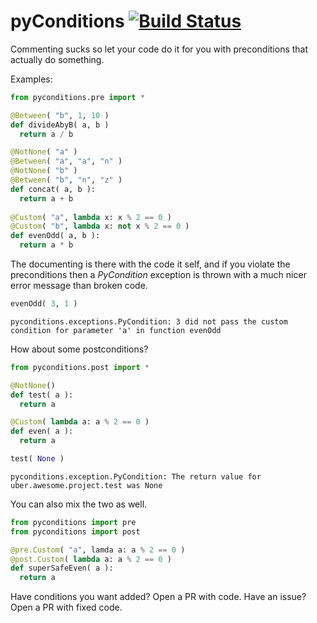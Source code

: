 pyConditions [![Build Status](https://travis-ci.org/streed/pyConditions.png?branch=master)](https://travis-ci.org/streed/pyConditions)
============

Commenting sucks so let your code do it for you with preconditions that actually do something.

Examples:

```python
from pyconditions.pre import *

@Between( "b", 1, 10 )
def divideAbyB( a, b )
  return a / b

@NotNone( "a" )
@Between( "a", "a", "n" )
@NotNone( "b" )
@Between( "b", "n", "z" )
def concat( a, b ):
  return a + b
  
@Custom( "a", lambda x: x % 2 == 0 )
@Custom( "b", lambda x: not x % 2 == 0 )
def evenOdd( a, b ):
  return a * b
```

The documenting is there with the code it self, and if you violate the preconditions then a
_PyCondition_ exception is thrown with a much nicer error message than broken code.

```python
evenOdd( 3, 1 )
```

    pyconditions.exceptions.PyCondition: 3 did not pass the custom condition for parameter 'a' in function evenOdd

How about some postconditions?

```python
from pyconditions.post import *

@NotNone()
def test( a ):
  return a

@Custom( lambda a: a % 2 == 0 )
def even( a ):
  return a
```

```python
test( None )
```

    pyconditions.exception.PyCondition: The return value for uber.awesome.project.test was None 

You can also mix the two as well.

```python
from pyconditions import pre
from pyconditions import post

@pre.Custom( "a", lamda a: a % 2 == 0 )
@post.Custom( lambda a: a % 2 == 0 )
def superSafeEven( a ):
  return a
```

Have conditions you want added? Open a PR with code.
Have an issue? Open a PR with fixed code.
